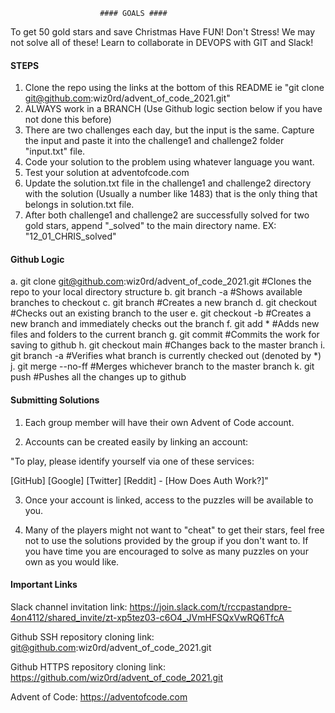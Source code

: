 						#### GOALS ####

To get 50 gold stars and save Christmas
Have FUN!
Don't Stress! We may not solve all of these!
Learn to collaborate in DEVOPS with GIT and Slack!

#### STEPS ####

1. Clone the repo using the links at the bottom of this README ie "git clone git@github.com:wiz0rd/advent_of_code_2021.git"
2. ALWAYS work in a BRANCH (Use Github logic section below if you have not done this before)
3. There are two challenges each day, but the input is the same. Capture the input and paste it into the challenge1 and challenge2 folder
"input.txt" file.
4. Code your solution to the problem using whatever language you want.
5. Test your solution at adventofcode.com
6. Update the solution.txt file in the challenge1 and challenge2 directory with the solution (Usually a number like 1483) that is the
only thing that belongs in solution.txt file.
7. After both challenge1 and challenge2 are successfully solved for two gold stars, append "_solved" to the main directory name. 
EX: "12_01_CHRIS_solved"

#### Github Logic ####
a. git clone git@github.com:wiz0rd/advent_of_code_2021.git #Clones the repo to your local directory structure
b. git branch -a #Shows available branches to checkout
c. git branch <new branch> #Creates a new branch
d. git checkout <branch name> #Checks out an existing branch to the user
e. git checkout -b <new branch name> #Creates a new branch and immediately checks out the branch
f. git add * #Adds new files and folders to the current branch
g. git commit #Commits the work for saving to github
h. git checkout main #Changes back to the master branch
i. git branch -a #Verifies what branch is currently checked out (denoted by *)
j. git merge <branch name> --no-ff #Merges whichever branch to the master branch
k. git push #Pushes all the changes up to github

#### Submitting Solutions ####

1. Each group member will have their own Advent of Code account. 

2. Accounts can be created easily by linking an account: 

"To play, please identify yourself via one of these services:

[GitHub] [Google] [Twitter] [Reddit] - [How Does Auth Work?]"

3. Once your account is linked, access to the puzzles will be available to you.

4. Many of the players might not want to "cheat" to get their stars, feel free not to use the solutions provided by
the group if you don't want to. If you have time you are encouraged to solve as many puzzles on your own as you 
would like.

#### Important Links ####

Slack channel invitation link: https://join.slack.com/t/rccpastandpre-4on4112/shared_invite/zt-xp5tez03-c6O4_JVmHFSQxVwRQ6TfcA

Github SSH repository cloning link: git@github.com:wiz0rd/advent_of_code_2021.git

Github HTTPS repository cloning link: https://github.com/wiz0rd/advent_of_code_2021.git

Advent of Code: https://adventofcode.com
